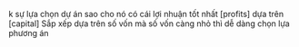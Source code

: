 k sự lựa chọn dự án sao cho nó có cái lợi nhuận tốt nhất [profits]
dựa trên [capital]
Sắp xếp dựa trên số vốn mà số vốn càng nhỏ thì dễ dàng chọn lựa
phương án
​